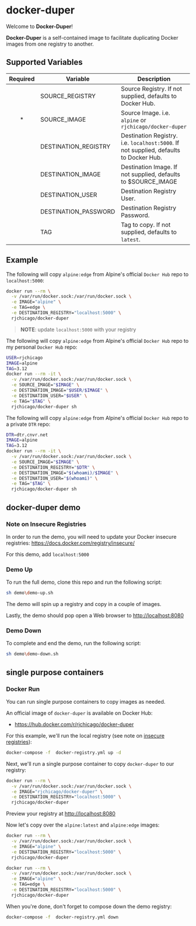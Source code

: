 # docker-duper

Welcome to **Docker-Duper**!

**Docker-Duper** is a self-contained image to facilitate duplicating Docker images from one registry to another.

## Supported Variables

| Required | Variable             | Description                                                                           |
|:--------:|----------------------|---------------------------------------------------------------------------------------|
|          | SOURCE_REGISTRY      | Source Registry. If not supplied, defaults to Docker Hub.                             |
|     *    | SOURCE_IMAGE         | Source Image. i.e. `alpine` or `rjchicago/docker-duper`                               |
|          | DESTINATION_REGISTRY | Destination Registry. i.e. `localhost:5000`. If not supplied, defaults to Docker Hub. |
|          | DESTINATION_IMAGE    | Destination Image. If not supplied, defaults to $SOURCE_IMAGE                         |
|          | DESTINATION_USER     | Destination Registry User.                                                            |
|          | DESTINATION_PASSWORD | Destination Registry Password.                                                        |
|          | TAG                  | Tag to copy. If not supplied, defaults to `latest`.                                   |

## Example

The following will copy `alpine:edge` from Alpine's official `Docker Hub` repo to `localhost:5000`:

``` sh
docker run --rm \
  -v /var/run/docker.sock:/var/run/docker.sock \
  -e IMAGE="alpine" \
  -e TAG=edge \
  -e DESTINATION_REGISTRY="localhost:5000" \
  rjchicago/docker-duper
```

> **NOTE**: update `localhost:5000` with your registry

The following will copy `alpine:edge` from Alpine's official `Docker Hub` repo to my personal `Docker Hub` repo:

``` sh
USER=rjchicago
IMAGE=alpine
TAG=3.12
docker run --rm -it \
  -v /var/run/docker.sock:/var/run/docker.sock \
  -e SOURCE_IMAGE="$IMAGE" \
  -e DESTINATION_IMAGE="$USER/$IMAGE" \
  -e DESTINATION_USER="$USER" \
  -e TAG="$TAG" \
  rjchicago/docker-duper sh
```

The following will copy `alpine:edge` from Alpine's official `Docker Hub` repo to a private `DTR` repo:

``` sh
DTR=dtr.cnvr.net
IMAGE=alpine
TAG=3.12
docker run --rm -it \
  -v /var/run/docker.sock:/var/run/docker.sock \
  -e SOURCE_IMAGE="$IMAGE" \
  -e DESTINATION_REGISTRY="$DTR" \
  -e DESTINATION_IMAGE="$(whoami)/$IMAGE" \
  -e DESTINATION_USER="$(whoami)" \
  -e TAG="$TAG" \
  rjchicago/docker-duper sh
```

## docker-duper demo

### <a name="note-insecure-registries"></a>Note on Insecure Registries

In order to run the demo, you will need to update your Docker insecure registries:
https://docs.docker.com/registry/insecure/

For this demo, add `localhost:5000`

### <a name="demo-up"></a>Demo Up

To run the full demo, clone this repo and run the following script:

``` sh
sh demo\demo-up.sh
```

The demo will spin up a registry and copy in a couple of images.

Lastly, the demo should pop open a Web browser to <a href="http://localhost:8080" target="_blank">http://localhost:8080</a>

### <a name="demo-down"></a>Demo Down

To complete and end the demo, run the following script:

``` sh
sh demo\demo-down.sh
```

## single purpose containers

### <a name="docker-run"></a>Docker Run

You can run single purpose containers to copy images as needed.

An official image of `docker-duper` is available on Docker Hub:

* https://hub.docker.com/r/rjchicago/docker-duper

For this example, we'll run the local registry (see note on [insecure registries](#note-insecure-registries)):

``` sh
docker-compose -f  docker-registry.yml up -d
```

Next, we'll run a single purpose container to copy `docker-duper` to our registry:

``` sh
docker run --rm \
  -v /var/run/docker.sock:/var/run/docker.sock \
  -e IMAGE="rjchicago/docker-duper" \
  -e DESTINATION_REGISTRY="localhost:5000" \
  rjchicago/docker-duper
```

Preview your registry at <a href="http://localhost:8080" target="_blank">http://localhost:8080</a>

Now let's copy over the `alpine:latest` and `alpine:edge` images:

``` sh
docker run --rm \
  -v /var/run/docker.sock:/var/run/docker.sock \
  -e IMAGE="alpine" \
  -e DESTINATION_REGISTRY="localhost:5000" \
  rjchicago/docker-duper
```

``` sh
docker run --rm \
  -v /var/run/docker.sock:/var/run/docker.sock \
  -e IMAGE="alpine" \
  -e TAG=edge \
  -e DESTINATION_REGISTRY="localhost:5000" \
  rjchicago/docker-duper
```

When you're done, don't forget to compose down the demo registry:

``` sh
docker-compose -f  docker-registry.yml down
```
